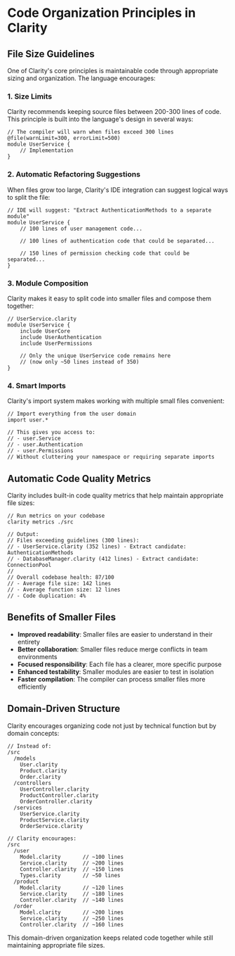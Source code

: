 # Code Organization Principles in Clarity

## File Size Guidelines

One of Clarity's core principles is maintainable code through appropriate sizing and organization. The language encourages:

### 1. Size Limits

Clarity recommends keeping source files between 200-300 lines of code. This principle is built into the language's design in several ways:

```clarity
// The compiler will warn when files exceed 300 lines
@file(warnLimit=300, errorLimit=500)
module UserService {
    // Implementation
}
```

### 2. Automatic Refactoring Suggestions

When files grow too large, Clarity's IDE integration can suggest logical ways to split the file:

```clarity
// IDE will suggest: "Extract AuthenticationMethods to a separate module"
module UserService {
    // 100 lines of user management code...
    
    // 100 lines of authentication code that could be separated...
    
    // 150 lines of permission checking code that could be separated...
}
```

### 3. Module Composition

Clarity makes it easy to split code into smaller files and compose them together:

```clarity
// UserService.clarity
module UserService {
    include UserCore
    include UserAuthentication
    include UserPermissions
    
    // Only the unique UserService code remains here
    // (now only ~50 lines instead of 350)
}
```

### 4. Smart Imports

Clarity's import system makes working with multiple small files convenient:

```clarity
// Import everything from the user domain
import user.*

// This gives you access to:
// - user.Service
// - user.Authentication
// - user.Permissions
// Without cluttering your namespace or requiring separate imports
```

## Automatic Code Quality Metrics

Clarity includes built-in code quality metrics that help maintain appropriate file sizes:

```clarity
// Run metrics on your codebase
clarity metrics ./src

// Output:
// Files exceeding guidelines (300 lines):
// - UserService.clarity (352 lines) - Extract candidate: AuthenticationMethods
// - DatabaseManager.clarity (412 lines) - Extract candidate: ConnectionPool
// 
// Overall codebase health: 87/100
// - Average file size: 142 lines
// - Average function size: 12 lines
// - Code duplication: 4%
```

## Benefits of Smaller Files

- **Improved readability**: Smaller files are easier to understand in their entirety
- **Better collaboration**: Smaller files reduce merge conflicts in team environments
- **Focused responsibility**: Each file has a clearer, more specific purpose
- **Enhanced testability**: Smaller modules are easier to test in isolation
- **Faster compilation**: The compiler can process smaller files more efficiently

## Domain-Driven Structure

Clarity encourages organizing code not just by technical function but by domain concepts:

```clarity
// Instead of:
/src
  /models
    User.clarity
    Product.clarity
    Order.clarity
  /controllers
    UserController.clarity
    ProductController.clarity
    OrderController.clarity
  /services
    UserService.clarity
    ProductService.clarity
    OrderService.clarity

// Clarity encourages:
/src
  /user
    Model.clarity       // ~100 lines
    Service.clarity     // ~200 lines
    Controller.clarity  // ~150 lines
    Types.clarity       // ~50 lines
  /product
    Model.clarity       // ~120 lines
    Service.clarity     // ~180 lines
    Controller.clarity  // ~140 lines
  /order
    Model.clarity       // ~200 lines
    Service.clarity     // ~250 lines
    Controller.clarity  // ~160 lines
```

This domain-driven organization keeps related code together while still maintaining appropriate file sizes.